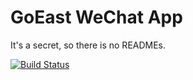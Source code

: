 GoEast WeChat App
======

It's a secret, so there is no READMEs.

[![Build Status](https://drone.io/github.com/leptonyu/goeast/status.png)](https://drone.io/github.com/leptonyu/goeast/latest)
